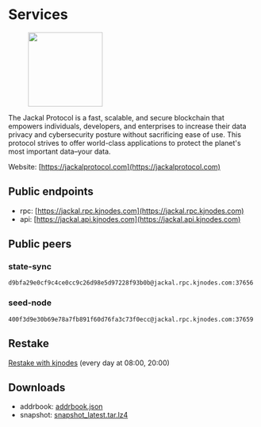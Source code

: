 # Services

<figure><img src="https://raw.githubusercontent.com/kj89/testnet_manuals/main/pingpub/logos/jackal.png" width="150" alt=""><figcaption></figcaption></figure>

The Jackal Protocol is a fast, scalable, and secure blockchain that empowers  individuals, developers, and enterprises to increase their data privacy and  cybersecurity posture without sacrificing ease of use. This protocol strives  to offer world-class applications to protect the planet's most important data–your data.

Website: [https://jackalprotocol.com](https://jackalprotocol.com)

## Public endpoints

* rpc: [https://jackal.rpc.kjnodes.com](https://jackal.rpc.kjnodes.com)
* api: [https://jackal.api.kjnodes.com](https://jackal.api.kjnodes.com)

## Public peers

### state-sync

```
d9bfa29e0cf9c4ce0cc9c26d98e5d97228f93b0b@jackal.rpc.kjnodes.com:37656
```

### seed-node

```
400f3d9e30b69e78a7fb891f60d76fa3c73f0ecc@jackal.rpc.kjnodes.com:37659
```

## Restake

[Restake with kjnodes](https://restake.app/jackal/jklvaloper1tr3wm3mdkz0tda6t7vavqnn7fe2g4un0f67xmt) (every day at 08:00, 20:00)
## Downloads

* addrbook: [addrbook.json](https://snapshots.kjnodes.com/jackal/addrbook.json)
* snapshot: [snapshot_latest.tar.lz4](https://snapshots.kjnodes.com/jackal/snapshot\_latest.tar.lz4)
